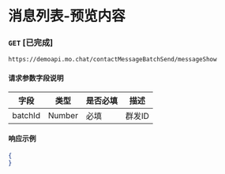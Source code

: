 # 消息列表-预览内容
### `GET`  [已完成]
```
https://demoapi.mo.chat/contactMessageBatchSend/messageShow
```

#### 请求参数字段说明

| 字段  | 类型 | 是否必填 | 描述|
| ------------- | ------------- | ------------------ | ------------------ |
| batchId  | Number  | 必填 | 群发ID |


#### 响应示例

```json
{
}
```